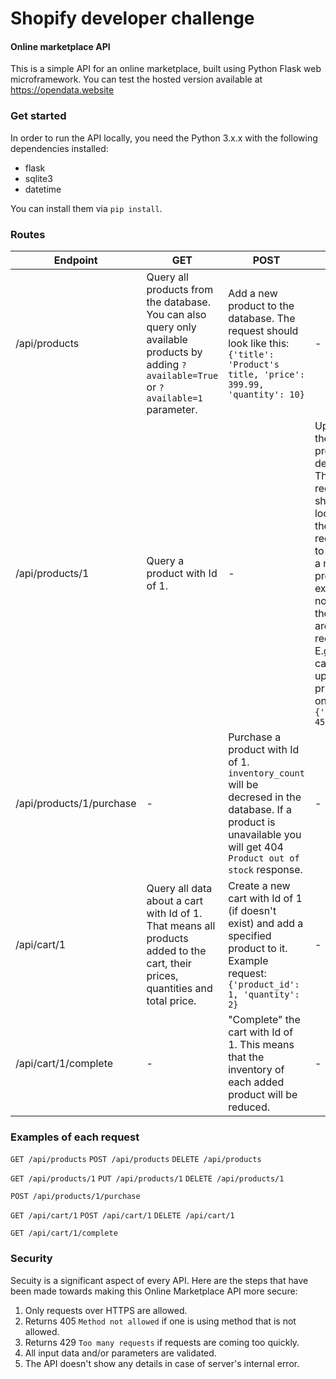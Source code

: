# Shopify developer challenge
#### Online marketplace API
This is a simple API for an online marketplace, built using Python Flask web microframework. You can test the hosted version available at https://opendata.website

### Get started
In order to run the API locally, you need the Python 3.x.x with the following dependencies installed:
* flask
* sqlite3
* datetime

You can install them via `pip install`.

### Routes

|Endpoint                    |GET|POST|PUT|DELETE|
|----------------------------|-----------|-----------|----------|------|
| /api/products              | Query all products from the database. You can also query only available products by adding `?available=True` or `?available=1` parameter.| Add a new product to the database. The request should look like this: `{'title': 'Product's title, 'price': 399.99, 'quantity': 10}`|-|Delete all existing products from the database.
| /api/products/1            | Query a product with Id of 1.|-|Update the product's details. The request should look like the POST request to create a new product except non of the fields are required. E.g you can update price only: `{'price': 459.86}`|Delete the product with an Id of 1.
| /api/products/1/purchase   |-| Purchase a product with Id of 1. `inventory_count` will be decresed in the database. If a product is unavailable you will get 404 `Product out of stock` response.|-|-
| /api/cart/1                | Query all data about a cart with Id of 1. That means all products added to the cart, their prices, quantities and total price.| Create a new cart with Id of 1 (if doesn't exist) and add a specified product to it. Example request: `{'product_id': 1, 'quantity': 2}`|-|Delete either the whole cart resource or remove specific product from it, by Id. E.g `{'product_id': 1}`
| /api/cart/1/complete       |-|"Complete" the cart with Id of 1. This means that the inventory of each added product will be reduced.|-|-


### Examples of each request
`GET /api/products`
`POST /api/products`
`DELETE /api/products`

`GET /api/products/1`
`PUT /api/products/1`
`DELETE /api/products/1`

`POST /api/products/1/purchase`

`GET /api/cart/1`
`POST /api/cart/1`
`DELETE /api/cart/1`

`GET /api/cart/1/complete`


### Security
Secuity is a significant aspect of every API. Here are the steps that have been made towards making this Online Marketplace API more secure:
1. Only requests over HTTPS are allowed.
2. Returns 405 `Method not allowed` if one is using method that is not allowed.
3. Returns 429 `Too many requests` if requests are coming too quickly.
4. All input data and/or parameters are validated.
5. The API doesn't show any details in case of server's internal error.
